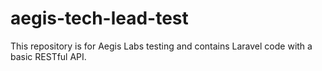 # aegis-tech-lead-test
This repository is for Aegis Labs testing and contains Laravel code with a basic RESTful API.
